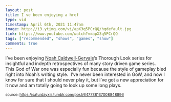 ```yaml
---
layout: post
title: I ve been enjoying a href
type: vid
timestamp: April 6th, 2021 11:47am
image: http://i3.ytimg.com/vi/apX3q5PCrQQ/hqdefault.jpg
link: https://www.youtube.com/watch?v=apX3q5PCrQQ
tags: ["recommended", "shows", "games", "show"]
comments: true
---
```

    
I’ve been enjoying <a href="https://www.youtube.com/user/broadcaststsatic" target="_blank">Noah Caldwell-Gervais</a>’s Thorough Look series for insightful and indepth retrospectives of many story driven game series.  This God of War one was especially fun because the style of gameplay bled right into Noah’s writing style.  I’ve never been interested in GoW, and now I know for sure that I should never play it, but I’ve got a new appreciation for it now and am totally going to look up some long plays.
 
  
<small>source: https://saturdayxiii.tumblr.com/post/647738137008848896</small>